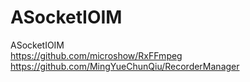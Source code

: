 # ASocketIOIM  
ASocketIOIM  
https://github.com/microshow/RxFFmpeg  
https://github.com/MingYueChunQiu/RecorderManager

